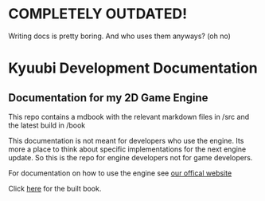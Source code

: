 

# COMPLETELY OUTDATED!

Writing docs is pretty boring. And who uses them anyways? (oh no)

# Kyuubi Development Documentation
## Documentation for my 2D Game Engine

This repo contains a mdbook with the relevant markdown files in /src
and the latest build in /book


This documentation is not meant for developers who use the engine. Its more a place to think about specific
implementations for the next engine update. So this is the repo for engine developers not for game developers.

For documentation on how to use the engine see [our offical website](https://kyuubi-engine.com/)


Click [here](https://kyuubi-engine.com/dev) for the built book.
